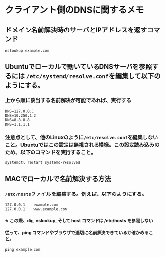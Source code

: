 # クライアント側のDNSに関するメモ
## ドメイン名前解決時のサーバとIPアドレスを返すコマンド
```
nslookup example.com
```

## Ubuntuでローカルで動いているDNSサーバを参照するには `/etc/systemd/resolve.conf`を編集して以下のようにする。
### 上から順に該当する名前解決が可能であれば、実行する
```
DNS=127.0.0.1
DNS=10.250.1.2
DNS=8.8.8.8
DNS=1.1.1.1
```
### 注意点として、他のLinuxのように`/etc/resolve.conf`を編集しないこと。Ubuntuではこの設定は無視される模様。この設定読み込みのため、以下のコマンドを実行すること。
```
systemctl restart systemd-resolved
```

## MACでローカルで名前解決する方法
### `/etc/hosts`ファイルを編集する。例えば、以下のようにする。
```
127.0.0.1    example.com
127.0.0.1    www.example.com
```

#### ※ この際、dig, nslookup, そして host コマンドは /etc/hosts を参照しない
#### 従って、ping コマンドやブラウザで適切に名前解決できているか確かめること。
```
ping example.com
```